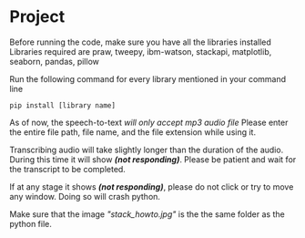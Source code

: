 # Project

Before running the code, make sure you have all the libraries installed
Libraries required are
praw, tweepy, ibm-watson, stackapi, matplotlib, seaborn, pandas, pillow

Run the following command for every library mentioned in your command line
```
pip install [library name]
```

As of now, the speech-to-text _will only accept mp3 audio file_
Please enter the entire file path, file name, and the file extension while using it.

Transcribing audio will take slightly longer than the duration of the audio. During this time it will show **_(not responding)_**. Please be patient and wait for the transcript to be completed.

If at any stage it shows **_(not responding)_**, please do not click or try to move any window. Doing so will crash python.

Make sure that the image _"stack_howto.jpg"_ is the the same folder as the python file.
